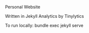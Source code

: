 Personal Website

Written in Jekyll
Analytics by Tinylytics

To run locally: bundle exec jekyll serve  